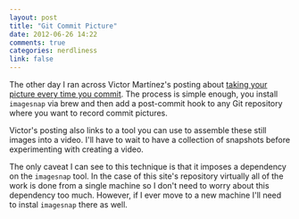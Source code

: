 ```yaml
---
layout: post
title: "Git Commit Picture"
date: 2012-06-26 14:22
comments: true
categories: nerdliness
link: false
---
```

The other day I ran across Victor Martínez's posting about [taking your picture every time you commit](http://coderwall.com/p/xlatfq?i=9&p=1&q= "Take a photo of yourself every time you commit"). The process is simple enough, you install `imagesnap` via brew and then add a post-commit hook to any Git repository where you want to record commit pictures.

Victor's posting also links to a tool you can use to assemble these still images into a video. I'll have to wait to have a collection of snapshots before experimenting with creating a video.

The only caveat I can see to this technique is that it imposes a dependency on the `imagesnap` tool. In the case of this site's repository virtually all of the work is done from a single machine so I don't need to worry about this dependency too much. However, if I ever move to a new machine I'll need to instal `imagesnap` there as well.